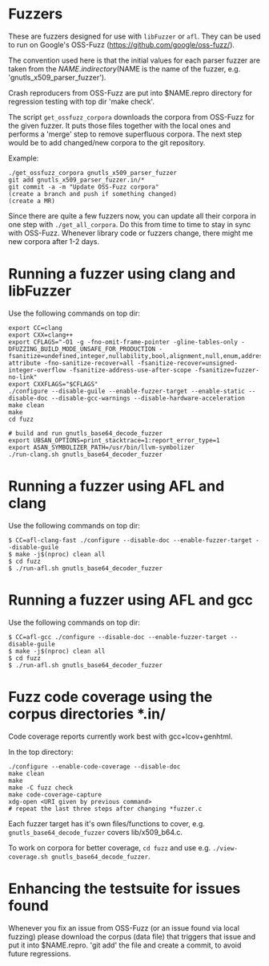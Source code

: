 # Fuzzers

These are fuzzers designed for use with `libFuzzer` or `afl`. They can
be used to run on Google's OSS-Fuzz (https://github.com/google/oss-fuzz/).

The convention used here is that the initial values for each parser fuzzer
are taken from the $NAME.in directory ($NAME is the name of the fuzzer, e.g.
'gnutls_x509_parser_fuzzer').

Crash reproducers from OSS-Fuzz are put into $NAME.repro directory for
regression testing with top dir 'make check'.

The script `get_ossfuzz_corpora` downloads the corpora from OSS-Fuzz for
the given fuzzer. It puts those files together with the local ones and performs
a 'merge' step to remove superfluous corpora. The next step would be to add
changed/new corpora to the git repository.

Example:
```
./get_ossfuzz_corpora gnutls_x509_parser_fuzzer
git add gnutls_x509_parser_fuzzer.in/*
git commit -a -m "Update OSS-Fuzz corpora"
(create a branch and push if something changed)
(create a MR)
```

Since there are quite a few fuzzers now, you can update all their corpora
in one step with `./get_all_corpora`. Do this from time to time to stay
in sync with OSS-Fuzz. Whenever library code or fuzzers change, there might
me new corpora after 1-2 days.


# Running a fuzzer using clang and libFuzzer

Use the following commands on top dir:
```
export CC=clang
export CXX=clang++
export CFLAGS="-O1 -g -fno-omit-frame-pointer -gline-tables-only -DFUZZING_BUILD_MODE_UNSAFE_FOR_PRODUCTION -fsanitize=undefined,integer,nullability,bool,alignment,null,enum,address,leak,nonnull-attribute -fno-sanitize-recover=all -fsanitize-recover=unsigned-integer-overflow -fsanitize-address-use-after-scope -fsanitize=fuzzer-no-link"
export CXXFLAGS="$CFLAGS"
./configure --disable-guile --enable-fuzzer-target --enable-static --disable-doc --disable-gcc-warnings --disable-hardware-acceleration
make clean
make
cd fuzz

# build and run gnutls_base64_decode_fuzzer
export UBSAN_OPTIONS=print_stacktrace=1:report_error_type=1
export ASAN_SYMBOLIZER_PATH=/usr/bin/llvm-symbolizer
./run-clang.sh gnutls_base64_decoder_fuzzer
```


# Running a fuzzer using AFL and clang

Use the following commands on top dir:

```
$ CC=afl-clang-fast ./configure --disable-doc --enable-fuzzer-target --disable-guile
$ make -j$(nproc) clean all
$ cd fuzz
$ ./run-afl.sh gnutls_base64_decoder_fuzzer
```

# Running a fuzzer using AFL and gcc

Use the following commands on top dir:

```
$ CC=afl-gcc ./configure --disable-doc --enable-fuzzer-target --disable-guile
$ make -j$(nproc) clean all
$ cd fuzz
$ ./run-afl.sh gnutls_base64_decoder_fuzzer
```

# Fuzz code coverage using the corpus directories *.in/

Code coverage reports currently work best with gcc+lcov+genhtml.

In the top directory:
```
./configure --enable-code-coverage --disable-doc
make clean
make
make -C fuzz check
make code-coverage-capture
xdg-open <URI given by previous command>
# repeat the last three steps after changing *fuzzer.c
```

Each fuzzer target has it's own files/functions to cover, e.g.
`gnutls_base64_decode_fuzzer` covers lib/x509_b64.c.

To work on corpora for better coverage, `cd fuzz` and use e.g.
`./view-coverage.sh gnutls_base64_decode_fuzzer`.


# Enhancing the testsuite for issues found

Whenever you fix an issue from OSS-Fuzz (or an issue found via local fuzzing)
please download the corpus (data file) that triggers that issue and put it
into $NAME.repro. 'git add' the file and create a commit, to avoid future
regressions.
